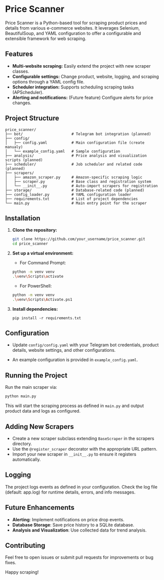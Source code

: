 # Price Scanner

Price Scanner is a Python-based tool for scraping product prices and details from various e-commerce websites. It leverages Selenium, BeautifulSoup, and YAML configuration to offer a configurable and extensible framework for web scraping.

## Features

- **Multi-website scraping:** Easily extend the project with new scraper classes.
- **Configurable settings:** Change product, website, logging, and scraping options through a YAML config file.
- **Scheduler integration:** Supports scheduling scraping tasks (APScheduler).
- **Alerting and notifications:** (Future feature) Configure alerts for price changes.

## Project Structure

    price_scanner/
    ├── bot/                      # Telegram bot integration (planned)
    ├── config/                   
    │   ├── config.yaml           # Main configuration file (create manualy)
    │   └── example_config.yaml   # Sample configuration
    ├── analysis/                 # Price analysis and visualization scripts (planned)
    ├── scheduler/                # Job scheduler and related code (planned)
    ├── scrapers/                 
    │   ├── amazon_scraper.py     # Amazon-specific scraping logic
    │   ├── scraper.py            # Base class and registration system
    │   └── __init__.py           # Auto-import scrapers for registration
    ├── storage/                  # Database-related code (planned)
    ├── config_loader.py          # YAML configuration loader 
    ├── requirements.txt          # List of project dependencies
    └── main.py                   # Main entry point for the scraper

## Installation

1. **Clone the repository:**

   ```sh
   git clone https://github.com/your_username/price_scanner.git
   cd price_scanner
   ```

2. **Set up a virtual environment:**
    - For Command Prompt:

    ```sh
    python -m venv venv
    .\venv\Scripts\activate
    ```

    - For PowerShell:
    
     ```sh
    python -m venv venv
    .\venv\Scripts\Activate.ps1
    ```

3. **Install dependencies:**

    ```
    pip install -r requirements.txt
    ```
    

## Configuration

- Update `config/config.yaml` with your Telegram bot credentials, product details, website settings, and other configurations.

- An example configuration is provided in `example_config.yaml`.

## Running the Project

Run the main scraper via:

```sh
python main.py
```
This will start the scraping process as defined in `main.py` and output product data and logs as configured.


## Adding New Scrapers

- Create a new scraper subclass extending ``BaseScraper`` in the scrapers directory.
- Use the ``@register_scraper`` decorator with the appropriate URL pattern.
- Import your new scraper in ``__init__.py`` to ensure it registers automatically.
    

## Logging
The project logs events as defined in your configuration. Check the log file (default: app.log) for runtime details, errors, and info messages.

## Future Enhancements

- **Alerting**: Implement notifications on price drop events.
- **Database Storage**: Save price history to a SQLite database.
- **Analysis and Visualization**: Use collected data for trend analysis.

## Contributing
Feel free to open issues or submit pull requests for improvements or bug fixes.

Happy scraping!